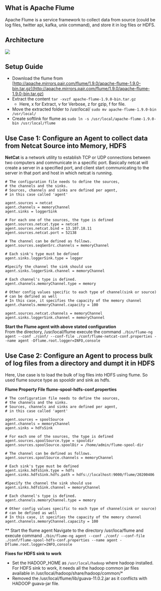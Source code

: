 ## What is Apache Flume
Apache Flume is a service framework to collect data from source (could be log files, twitter api, kafka, unix command), and store it in log files or HDFS.

## Architecture
![](https://amvijay.github.io/images/20200401-apache-flume-architecture.jpg)


## Setup Guide
* Download the flume from [http://apache.mirrors.pair.com/flume/1.9.0/apache-flume-1.9.0-bin.tar.gz](http://apache.mirrors.pair.com/flume/1.9.0/apache-flume-1.9.0-bin.tar.gz)
* Extract the content `tar -xvzf apache-flume-1.9.0-bin.tar.gz`
	* Here, x for Extract, v for Verbose, z for gzip, f for file.
* Move the extracted folder to /usr/local/ `sudo mv apache-flume-1.9.0-bin /usr/local/`
* Create softlink for flume as `sudo ln -s /usr/local/apache-flume-1.9.0-bin /usr/local/flume`

## Use Case 1: Configure an Agent to collect data from Netcat Source into Memory, HDFS
**NetCat** is a network utility to establish TCP or UDP connections between two computers and communicate in a specific port. Basically netcat will create a server in a specified port, and client start communicating to the server in that port and host in which netcat is running. 

```properties
# The configuration file needs to define the sources,
# the channels and the sinks.
# Sources, channels and sinks are defined per agent,
# in this case called 'agent'

agent.sources = netcat
agent.channels = memoryChannel
agent.sinks = loggerSink

# For each one of the sources, the type is defined
agent.sources.netcat.type = netcat
agent.sources.netcat.bind = 13.107.18.11
agent.sources.netcat.port = 52138

# The channel can be defined as follows.
agent.sources.seqGenSrc.channels = memoryChannel

# Each sink's type must be defined
agent.sinks.loggerSink.type = logger

#Specify the channel the sink should use
agent.sinks.loggerSink.channel = memoryChannel

# Each channel's type is defined.
agent.channels.memoryChannel.type = memory

# Other config values specific to each type of channel(sink or source)
# can be defined as well
# In this case, it specifies the capacity of the memory channel
agent.channels.memoryChannel.capacity = 100

agent.sources.netcat.channels = memoryChannel
agent.sinks.loggerSink.channel = memoryChannel

```
**Start the Flume agent with above stated configuration**  
From the directory, /usr/local/flume execute the command 
`./bin/flume-ng agent --conf ./conf/ --conf-file ./conf/flume-netcat-conf.properties --name agent -Dflume.root.logger=INFO,console`


## Use Case 2: Configure an Agent to process bulk of log files from a directory and dumpt it in HDFS
Here, Use case is to load the bulk of log files into HDFS using flume. So used flume source type as spooldir and sink as hdfs. 


**Flume Property File flume-spool-hdfs-conf.properties**
```properties
# The configuration file needs to define the sources,
# the channels and the sinks.
# Sources, channels and sinks are defined per agent,
# in this case called 'agent'

agent.sources = spoolSource
agent.channels = memoryChannel
agent.sinks = hdfsSink

# For each one of the sources, the type is defined
agent.sources.spoolSource.type = spooldir
agent.sources.spoolSource.spoolDir = /home/admin/flume-spool-dir

# The channel can be defined as follows.
agent.sources.spoolSource.channels = memoryChannel

# Each sink's type must be defined
agent.sinks.hdfsSink.type = hdfs
agent.sinks.hdfsSink.hdfs.path = hdfs://localhost:9000/flume/20200406

#Specify the channel the sink should use
agent.sinks.hdfsSink.channel = memoryChannel

# Each channel's type is defined.
agent.channels.memoryChannel.type = memory

# Other config values specific to each type of channel(sink or source)
# can be defined as well
# In this case, it specifies the capacity of the memory channel
agent.channels.memoryChannel.capacity = 100
```

** Start the flume agent
Navigate to the directory /usr/loca/flume and execute command 
`./bin/flume-ng agent --conf ./conf/ --conf-file ./conf/flume-spool-hdfs-conf.properties --name agent -Dflume.root.logger=INFO,console`

**Fixes for HDFS sink to work**
* Set the HADOOP_HOME as `/usr/local/hadoop` where hadoop installed. For HDFS sink to work, it needs all the hadoop common jar files available in /usr/local/hadoop/share/hadoop/common/*
* Removed the /usr/local/flume/lib/guava-11.0.2.jar as it conflicts with HADOOP guava-jar file.
